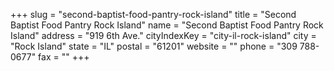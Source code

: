 +++
slug = "second-baptist-food-pantry-rock-island"
title = "Second Baptist Food Pantry Rock Island"
name = "Second Baptist Food Pantry Rock Island"
address = "919 6th Ave."
cityIndexKey = "city-il-rock-island"
city = "Rock Island"
state = "IL"
postal = "61201"
website = ""
phone = "309 788-0677"
fax = ""
+++
